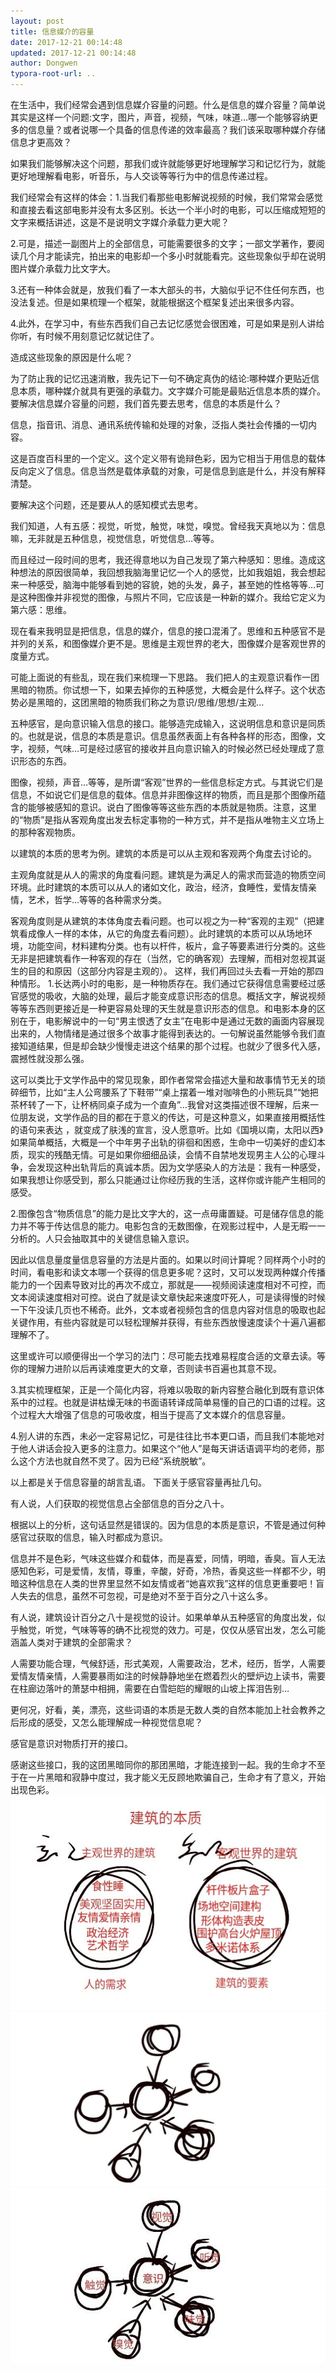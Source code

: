 ```yaml
---
layout: post
title: 信息媒介的容量
date: 2017-12-21 00:14:48
updated: 2017-12-21 00:14:48
author: Dongwen
typora-root-url: ..
---
```




在生活中，我们经常会遇到信息媒介容量的问题。什么是信息的媒介容量？简单说其实是这样一个问题:文字，图片，声音，视频，气味，味道…哪一个能够容纳更多的信息量？或者说哪一个具备的信息传递的效率最高？我们该采取哪种媒介存储信息才更高效？

如果我们能够解决这个问题，那我们或许就能够更好地理解学习和记忆行为，就能更好地理解看电影，听音乐，与人交谈等等行为中的信息传递过程。

我们经常会有这样的体会：1.当我们看那些电影解说视频的时候，我们常常会感觉和直接去看这部电影并没有太多区别。长达一个半小时的电影，可以压缩成短短的文字来概括讲述，这是不是说明文字媒介承载力更大呢？

2.可是，描述一副图片上的全部信息，可能需要很多的文字；一部文学著作，要阅读几个月才能读完，拍出来的电影却一个多小时就能看完。这些现象似乎却在说明图片媒介承载力比文字大。

3.还有一种体会就是，放我们看了一本大部头的书，大脑似乎记不住任何东西，也没法复述。但是如果梳理一个框架，就能根据这个框架复述出来很多内容。

4.此外，在学习中，有些东西我们自己去记忆感觉会很困难，可是如果是别人讲给你听，有时候不用刻意记忆就记住了。

造成这些现象的原因是什么呢？

为了防止我的记忆迅速消散，我先记下一句不确定真伪的结论:哪种媒介更贴近信息本质，哪种媒介就具有更强的承载力。文字媒介可能是最贴近信息本质的媒介。 要解决信息媒介容量的问题，我们首先要去思考，信息的本质是什么？

信息，指音讯、消息、通讯系统传输和处理的对象，泛指人类社会传播的一切内容。

这是百度百科里的一个定义。这个定义带有诡辩色彩，因为它相当于用信息的载体反向定义了信息。信息当然是载体承载的对象，可是信息到底是什么，并没有解释清楚。

要解决这个问题，还是要从人的感知模式去思考。

我们知道，人有五感：视觉，听觉，触觉，味觉，嗅觉。曾经我天真地以为：信息嘛，无非就是五种信息，视觉信息，听觉信息…等等。

而且经过一段时间的思考，我还得意地以为自己发现了第六种感知：思维。造成这种想法的原因很简单，我回想我脑海里记忆一个人的感觉，比如我姐姐，我会想起来一种感受，脑海中能够看到她的容貌，她的头发，鼻子，甚至她的性格等等…可是这种图像并非视觉的图像，与照片不同，它应该是一种新的媒介。我给它定义为第六感：思维。

现在看来我明显是把信息，信息的媒介，信息的接口混淆了。思维和五种感官不是并列的关系，和图像媒介更不是。思维是主观世界的老大，图像媒介是客观世界的度量方式。

可能上面说的有些乱，现在我们来梳理一下思路。 
我们把人的主观意识看作一团黑暗的物质。你试想一下，如果去掉你的五种感觉，大概会是什么样子。这个状态势必是黑暗的，这团黑暗的物质我们称之为意识/思维/思想/主观…

五种感官，是向意识输入信息的接口。能够造完成输入，这说明信息和意识是同质的。也就是说，信息的本质是意识。信息虽然表面上有各种各样的形态，图像，文字，视频，气味…可是经过感官的接收并且向意识输入的时候必然已经处理成了意识形态的东西。

图像，视频，声音…等等，是所谓“客观”世界的一些信息标定方式。与其说它们是信息，不如说它们是信息的载体。信息并非图像这样的物质，而且是那个图像所蕴含的能够被感知的意识。说白了图像等等这些东西的本质就是物质。注意，这里的“物质”是指从客观角度出发去标定事物的一种方式，并不是指从唯物主义立场上的那种客观物质。

以建筑的本质的思考为例。建筑的本质是可以从主观和客观两个角度去讨论的。

主观角度就是从人的需求的角度看问题。建筑是为满足人的需求而营造的物质空间环境。此时建筑的本质可以从人的诸如文化，政治，经济，食睡性，爱情友情亲情，艺术，哲学…等等的各种需求分类。

客观角度则是从建筑的本体角度去看问题。也可以视之为一种“客观的主观”（把建筑看成像人一样的本体，从它的角度去看问题）。此时建筑的本质可以从场地环境，功能空间，材料建构分类。也有以杆件，板片，盒子等要素进行分类的。这些无非是把建筑看作一种客观的存在（当然，它的确客观）去理解，而相对忽视其诞生的目的和原因（这部分内容是主观的）。 这样，我们再回过头去看一开始的那四种情形。
1.长达两小时的电影，是一种物质存在。我们通过它获得信息需要经过感官感觉的吸收，大脑的处理，最后才能变成意识形态的信息。概括文字，解说视频等等东西则更接近是一种更容易处理的天生就是意识形态的信息。和电影本身的区别在于，电影解说中的一句“男主恨透了女主”在电影中是通过无数的画面内容展现出来的，人物情绪是通过很多个故事才能得到表达的。一句解说虽然能够令我们直接知道结果，但是却会缺少慢慢走进这个结果的那个过程。也就少了很多代入感，震撼性就没那么强。

这可以类比于文学作品中的常见现象，即作者常常会描述大量和故事情节无关的琐碎细节，比如“主人公弯腰系了下鞋带”“桌上摆着一堆对咖啡色的小熊玩具”“她把茶杯转了一下，让杯柄同桌子成为一个直角”…我曾对这类描述很不理解，后来一位朋友说，文学作品的目的都在于意义的传达，可是这种意义，如果直接用概括性的语句来表达 ，就变成了肤浅的宣言，没人愿意听。比如《国境以南，太阳以西》如果简单概括，大概是一个中年男子出轨的徘徊和困惑，生命中一切美好的虚幻本质，现实的残酷无情。可是如果你细细品读，会情不自禁地发现男主人公的心理斗争，会发现这种出轨背后的真诚本质。因为文学感染人的方法是：我有一种感受，如果我想让你感受到，那么只能通过让你经历我的生活，这样你或许能产生相同的感受。

2.图像包含“物质信息”的能力是比文字大的，这一点毋庸置疑。可是储存信息的能力并不等于传达信息的能力。电影包含的无数图像，在观影过程中，人是无暇一一分析的。人只会抽取其中的关键信息输入意识。

因此以信息量度量信息容量的方法是片面的。如果以时间计算呢？同样两个小时的时间，看电影和读文本哪一个获得的信息更多呢？这时，又可以发现两种媒介传播能力的一个因素导致对比的再次不成立，那就是——视频阅读速度相对不可控，而文本阅读速度相对可控。说白了就是读文章快起来速度吓死人，可是读得慢的时候一下午没读几页也不稀奇。此外，文本或者视频包含的信息内容对信息的吸取也起关键作用，有些内容就是可以轻松理解并获得，有些东西放慢速度读个十遍八遍都理解不了。

这里或许可以顺便得出一个学习的法门：尽可能去找难易程度合适的文章去读。等你的理解力进阶以后再读难度更大的文章，否则读书百遍也其意不现。

3.其实梳理框架，正是一个简化内容，将难以吸取的新内容整合融化到既有意识体系中的过程。也就是讲枯燥无味的书面语转译成简单易懂的自己的口语的过程。这个过程大大增强了信息的可吸收度，相当于提高了文本媒介的信息容量。

4.别人讲的东西，未必一定容易记忆，可是往往比书本更口语，而且我们本能地对于他人讲话会投入更多的注意力。如果这个“他人”是每天讲话语调平均的老师，那么这个方法也就自然不灵了。因为已经“系统脱敏”。

以上都是关于信息容量的胡言乱语。
下面关于感官容量再扯几句。

有人说，人们获取的视觉信息占全部信息的百分之八十。

根据以上的分析，这句话显然是错误的。因为信息的本质是意识，不管是通过何种感官过获取的信息，输入时都成为意识。

信息并不是色彩，气味这些媒介和载体，而是喜爱，同情，明暗，香臭。盲人无法感知色彩，可是爱情，友情，尊重，辛酸，好奇，冷热，香臭这些一样都不少，明暗这种信息在人类的世界里显然不如友情或者“她喜欢我”这样的信息更重要吧！盲人失去的信息，虽然不可忽视，可是绝对不至于百分之八十这么多。

有人说，建筑设计百分之八十是视觉的设计。如果单单从五种感官的角度出发，似乎触觉，听觉，气味等等的确不比视觉的效力。可是，仅仅从感官出发，怎么可能涵盖人类对于建筑的全部需求？

人需要功能合理，气候舒适，形式美观，人需要政治，艺术，经历，哲学，人需要爱情友情亲情，人需要暴雨如注的时候静静地坐在燃着烈火的壁炉边上读书，需要在柱廊边落叶的萧瑟中相拥，需要在白雪皑皑的耀眼的山坡上挥泪告别…

更何况，好看，美，漂亮，这些词语的本质是无数人类的自然本能加上社会教养之后形成的感受，又怎么能理解成一种视觉信息呢？

感官是意识对物质打开的接口。

感谢这些接口，我的这团黑暗同你的那团黑暗，才能连接到一起。我的生命才不至于在一片黑暗和寂静中度过，我才能义无反顾地欺骗自己，生命才有了意义，开始出现色彩。
![](/img/in-post/x47380108.jpg)
![](/img/in-post/x47380107.jpg)
![](/img/in-post/x47380106.jpg)
